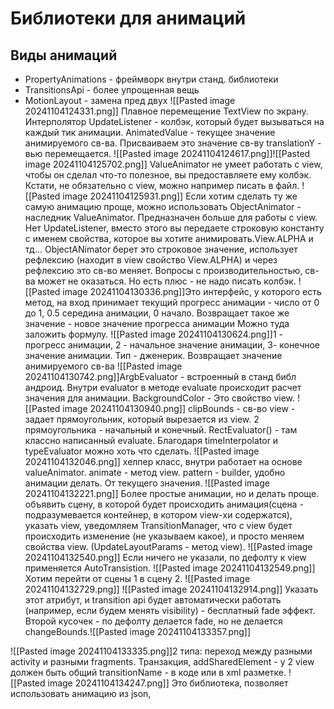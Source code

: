 # Библиотеки для анимаций
## Виды анимаций
+ PropertyAnimations - фреймворк внутри станд. библиотеки
+ TransitionsApi - более упрощенная вещь
+ MotionLayout - замена пред двух
![[Pasted image 20241104124331.png]]
Плавное перемещение TextView по экрану.
Интерполятор
UpdateListener - колбэк, который будет вызываться на каждый тик анимации. AnimatedValue - текущее значение анимируемого св-ва. Присваиваем это значение св-ву translationY - вью перемещается.
![[Pasted image 20241104124617.png]]![[Pasted image 20241104125702.png]]
ValueAnimator не умеет работать с view, чтобы он сделал что-то полезное, вы предоставляете ему колбэк. Кстати, не обязательно с view, можно например писать в файл.
![[Pasted image 20241104125931.png]]
Если хотим сделать ту же самую анимацию проще, можно использовать ObjectAnimator - наследник ValueAnimator. Предназначен больше для работы с view. Нет UpdateListener, вместо этого вы передаете строковую константу с именем свойства, которое вы хотите анимировать.View.ALPHA и тд...
ObjectANimator берет это строковое значение, использует рефлексию (находит в view свойство View.ALPHA) и через рефлексию это св-во меняет. Вопросы с производительностью, св-ва может не оказаться. Но есть плюс - не надо писать колбэк.
![[Pasted image 20241104130336.png]]Это интерфейс, у которого есть метод, на вход принимает текущий прогресс анимации - число от 0 до 1, 0.5 середина анимации, 0 начало. Возвращает такое же значение - новое значение прогресса анимации
Можно туда заложить формулу.
![[Pasted image 20241104130624.png]]1 - прогресс анимации, 2 - начальное значение анимации, 3- конечное значение анимации. Тип - дженерик. Возвращает значение анимируемого св-ва
![[Pasted image 20241104130742.png]]ArgbEvaluator - встроенный в станд библ андроид. Внутри evaluator в методе evaluate происходит расчет значения для анимации. BackgroundColor - Это свойство view.
![[Pasted image 20241104130940.png]]
clipBounds - св-во view - задает прямоугольник, который вырезается из view. 2 прямоугольника - начальный и конечный. RectEvaluator() - там классно написанный evaluate.
Благодаря timeInterpolator и typeEvaluator можно хоть что сделать.
![[Pasted image 20241104132046.png]]
хелпер класс, внутри работает на основе valueAnimator. animate - метод view. pattern - builder, удобно анимации делать. От текущего значения.
![[Pasted image 20241104132221.png]]
Более простые анимации, но и делать проще. объявить сцену, в которой будет происходить анимация(сцена - подразумевается контейнер, в котором view-хи содержатся), указать view, уведомляем TransitionManager, что с view будет происходить изменение (не указываем какое), и просто меняем свойства view. (UpdateLayoutParams - метод view).
![[Pasted image 20241104132540.png]]
Если ничего не указали, по дефолту к view применяется AutoTransistion.
![[Pasted image 20241104132549.png]]
Хотим перейти от сцены 1 в сцену 2.
![[Pasted image 20241104132729.png]]
![[Pasted image 20241104132914.png]]
Указать этот атрибут, и transition api будет автоматически работать (например, если будем менять visibility) - бесплатный fade эффект. Второй кусочек - по дефолту делается fade, но не делается changeBounds.![[Pasted image 20241104133357.png]]

![[Pasted image 20241104133335.png]]2 типа: переход между разными activity и разными fragments. Транзакция, addSharedElement - у 2 view должен быть общий transitionName - в коде или в xml разметке.
![[Pasted image 20241104134247.png]]
Это библиотека, позволяет использовать анимацию из json,